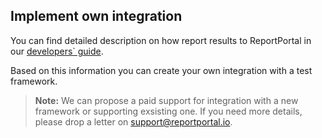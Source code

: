 ## Implement own integration
You can find detailed description on how report results to ReportPortal in our [developers` guide](https://github.com/ihar-kahadouski/dev-guide/blob/master/reporting.md).

Based on this information you can create your own integration with a test framework.

>**Note:**
> We can propose a paid support for integration with a new framework or supporting exsisting one. If you need more details, please drop a letter on support@reportportal.io.
